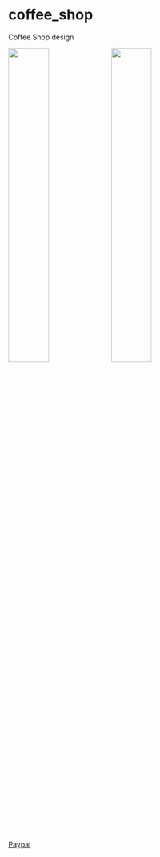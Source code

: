 # coffee_shop

Coffee Shop design

<img src="main.png" width="40%" height="40%"> <img src="home.png" width="40%" height="40%">

[Paypal](https://www.paypal.me/kawal7415)
